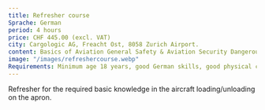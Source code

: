```yaml
---
title: Refresher course
Sprache: German
period: 4 hours
price: CHF 445.00 (excl. VAT)
city: Cargologic AG, Freacht Ost, 8058 Zurich Airport.
content: Basics of Aviation General Safety & Aviation Security Dangerous Goods Course (IATA Certificate) Driving Training Before Basic knowledge Handling Basic knowledge Operation GSE
image: "/images/refreshercourse.webp"
Requirements: Minimum age 18 years, good German skills, good physical condition of impeccable reputation.
---
```


Refresher for the required basic knowledge in the aircraft loading/unloading on the apron.
